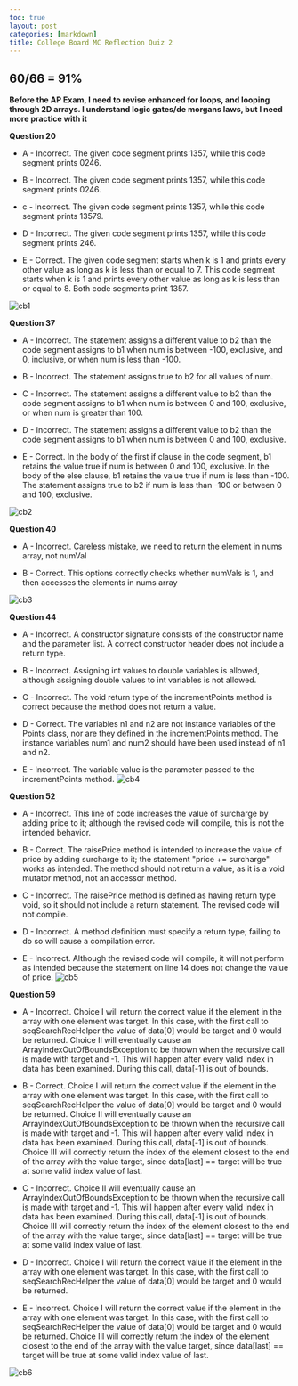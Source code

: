 ```yaml
---
toc: true
layout: post
categories: [markdown]
title: College Board MC Reflection Quiz 2
---
```


## 60/66 = 91%

**Before the AP Exam, I need to revise enhanced for loops, and looping through 2D arrays. I understand logic gates/de morgans laws, but I need more practice with it**

**Question 20**
- A - Incorrect. The given code segment prints 1357, while this code segment prints 0246.

- B - Incorrect. The given code segment prints 1357, while this code segment prints 0246.

- c - Incorrect. The given code segment prints 1357, while this code segment prints 13579.

- D - Incorrect. The given code segment prints 1357, while this code segment prints 246.

- E - Correct. The given code segment starts when k is 1 and prints every other value as long as k is less than or equal to 7. This code segment starts when k is 1 and prints every other value as long as k is less than or equal to 8. Both code segments print 1357.

![cb1](https://user-images.githubusercontent.com/89221238/214003507-695cb653-7396-4256-84a3-816ac9f1ce4e.png)


**Question 37**
- A - Incorrect. The statement assigns a different value to b2 than the code segment assigns to b1 when num is between -100, exclusive, and 0, inclusive, or when num is less than -100.

- B - Incorrect. The statement assigns true to b2 for all values of num.

- C - Incorrect. The statement assigns a different value to b2 than the code segment assigns to b1 when num is between 0 and 100, exclusive, or when num is greater than 100.

- D - Incorrect. The statement assigns a different value to b2 than the code segment assigns to b1 when num is between 0 and 100, exclusive.

- E - Correct. In the body of the first if clause in the code segment, b1 retains the value true if num is between 0 and 100, exclusive. In the body of the else clause, b1 retains the value true if num is less than -100. The statement assigns true to b2 if num is less than -100 or between 0 and 100, exclusive.

![cb2](https://user-images.githubusercontent.com/89221238/214003538-b7f2c469-1432-411b-898f-a1748bb13dbb.png)



**Question 40**
- A - Incorrect. Careless mistake, we need to return the element in nums array, not numVal

- B - Correct. This options correctly checks whether numVals is 1, and then accesses the elements in nums array

![cb3](https://user-images.githubusercontent.com/89221238/214003567-a0415d41-417b-4b80-ae7b-b42bfe3f9ce6.png)

**Question 44**
- A - Incorrect. A constructor signature consists of the constructor name and the parameter list. A correct constructor header does not include a return type.

- B - Incorrect. Assigning int values to double variables is allowed, although assigning double values to int variables is not allowed.

- C - Incorrect. The void return type of the incrementPoints method is correct because the method does not return a value.

- D - Correct. The variables n1 and n2 are not instance variables of the Points class, nor are they defined in the incrementPoints method. The instance variables num1 and num2 should have been used instead of n1 and n2.

- E - Incorrect. The variable value is the parameter passed to the incrementPoints method.
![cb4](https://user-images.githubusercontent.com/89221238/214003615-d3c30ad0-dceb-451f-a320-4b5d7c3b570c.png)

**Question 52**
- A - Incorrect. This line of code increases the value of surcharge by adding price to it; although the revised code will compile, this is not the intended behavior.

- B - Correct. The raisePrice method is intended to increase the value of price by adding surcharge to it; the statement "price += surcharge" works as intended. The method should not return a value, as it is a void mutator method, not an accessor method.

- C - Incorrect. The raisePrice method is defined as having return type void, so it should not include a return statement. The revised code will not compile.

- D - Incorrect. A method definition must specify a return type; failing to do so will cause a compilation error.

- E - Incorrect. Although the revised code will compile, it will not perform as intended because the statement on line 14 does not change the value of price.
![cb5](https://user-images.githubusercontent.com/89221238/214003662-d3a73c89-1f45-43f7-97b9-00f07fadc72f.png)


**Question 59**
- A - Incorrect. Choice I will return the correct value if the element in the array with one element was target. In this case, with the first call to seqSearchRecHelper the value of data[0] would be target and 0 would be returned. Choice II will eventually cause an ArrayIndexOutOfBoundsException to be thrown when the recursive call is made with target and -1. This will happen after every valid index in data has been examined. During this call, data[-1] is out of bounds.

- B - Correct. Choice I will return the correct value if the element in the array with one element was target. In this case, with the first call to seqSearchRecHelper the value of data[0] would be target and 0 would be returned. Choice II will eventually cause an ArrayIndexOutOfBoundsException to be thrown when the recursive call is made with target and -1. This will happen after every valid index in data has been examined. During this call, data[-1] is out of bounds. Choice III will correctly return the index of the element closest to the end of the array with the value target, since data[last] == target will be true at some valid index value of last.

- C - Incorrect. Choice II will eventually cause an ArrayIndexOutOfBoundsException to be thrown when the recursive call is made with target and -1. This will happen after every valid index in data has been examined. During this call, data[-1] is out of bounds. Choice III will correctly return the index of the element closest to the end of the array with the value target, since data[last] == target will be true at some valid index value of last.

- D - Incorrect. Choice I will return the correct value if the element in the array with one element was target. In this case, with the first call to seqSearchRecHelper the value of data[0] would be target and 0 would be returned.

- E - Incorrect. Choice I will return the correct value if the element in the array with one element was target. In this case, with the first call to seqSearchRecHelper the value of data[0] would be target and 0 would be returned. Choice III will correctly return the index of the element closest to the end of the array with the value target, since data[last] == target will be true at some valid index value of last.


![cb6](https://user-images.githubusercontent.com/89221238/214003687-895c0977-1c36-40cf-85a4-26dee272b4c6.png)
